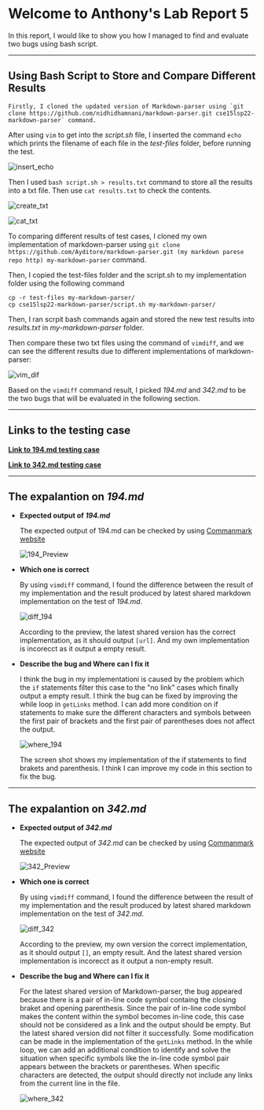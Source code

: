 # Welcome to Anthony's Lab Report 5

In this report, I would like to show you how I managed to find and evaluate two bugs using bash script. 

---

## Using Bash Script to Store and Compare Different Results  

    Firstly, I cloned the updated version of Markdown-parser using `git clone https://github.com/nidhidhamnani/markdown-parser.git cse15lsp22-markdown-parser` command.  

After using `vim` to get into the _script.sh_ file, I inserted the command `echo` which prints the filename of each file in the _test-files_ folder, before running the test.  

![insert_echo](insert_echo.png)  

Then I used `bash script.sh > results.txt` command to store all the results into a txt file. Then use `cat results.txt` to check the contents.  

![create_txt](bash_txt.png)

![cat_txt](cat_txt.png)

To comparing different results of test cases, I cloned my own implementation of markdown-parser using `git clone https://github.com/Ayditore/markdown-parser.git (my markdown parese repo http) my-markdown-parser` command.

Then, I copied the test-files folder and the script.sh to my implementation folder using the following command

```
cp -r test-files my-markdown-parser/
cp cse15lsp22-markdown-parser/script.sh my-markdown-parser/
```

Then, I ran scrpit bash commands again and stored the new test results into _results.txt_ in _my-markdown-parser_ folder.

Then compare these two txt files using the command of `vimdiff`, and we can see the different results due to different implementations of markdown-parser:

![vim_dif](vim_dif.png)

Based on the `vimdiff` command result, I picked _194.md_ and _342.md_ to be the two bugs that will be evaluated in the following section.

---

## Links to the testing case 
[**Link to 194.md testing case**](https://github.com/nidhidhamnani/markdown-parser/blob/main/test-files/194.md)

[**Link to 342.md testing case**](https://github.com/nidhidhamnani/markdown-parser/blob/main/test-files/342.md)

---

## The expalantion on _194.md_

* **Expected output of _194.md_**

    The expected output of 194.md can be checked by using [Commanmark website](https://spec.commonmark.org/dingus/)

    ![194_Preview](194_Preview.png)


* **Which one is correct**

    By using `vimdiff` command, I found the difference between the result of my implementation and the result produced by latest shared markdown implementation on the test of _194.md_.

    ![diff_194](vim_dif_194.png)

    According to the preview, the latest shared version has the correct implementation, as it should output `[url]`. And my own implementation is incorecct as it output a empty result.

* **Describe the bug and Where can I fix it**

    I think the bug in my implementationi is caused by the problem which the `if` statements filter this case to the "no link" cases which finally output a empty result. I think the bug can be fixed by improving the while loop in `getLinks` method. I can add more condition on if statements to make sure the different characters and symbols between the first pair of brackets and the first pair of parentheses does not affect the output.

    ![where_194](194_code_fix.png)

    The screen shot shows my implementation of the if statements to find brakets and parenthesis. I think I can improve my code in this section to fix the bug.

---

## The expalantion on _342.md_

* **Expected output of _342.md_**

    The expected output of _342.md_ can be checked by using [Commanmark website](https://spec.commonmark.org/dingus/)

    ![342_Preview](342_Preview.png)

* **Which one is correct**

    By using `vimdiff` command, I found the difference between the result of my implementation and the result produced by latest shared markdown implementation on the test of _342.md_.

    ![diff_342](vim_dif_342.png)

    According to the preview, my own version the correct implementation, as it should output `[]`, an empty result. And the latest shared version implementation is incorecct as it output a non-empty result.

* **Describe the bug and Where can I fix it**

    For the latest shared version of Markdown-parser, the bug appeared because there is a pair of in-line code symbol containg the closing braket and opening parenthesis. Since the pair of in-line code symbol makes the content within the symbol becomes in-line code, this case should not be considered as a link and the output should be empty. But the latest shared version did not filter it successfully. Some modification can be made in the implementation of the `getLinks` method. In the while loop, we can add an additional condition to identify and solve the situation when specific symbols like the in-line code symbol pair appears between the brackets or parentheses. When specific characters are detected, the output should directly not include any links from the current line in the file.

    ![where_342](342_code_fix.png)